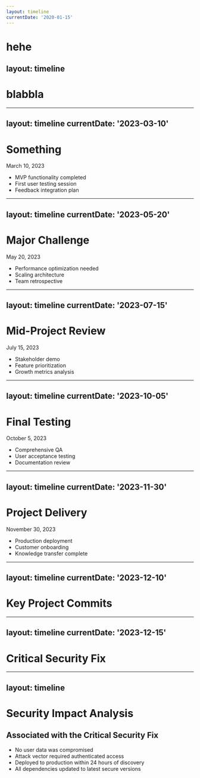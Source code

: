 ```yaml
---
layout: timeline
currentDate: '2020-01-15'
---
```

# hehe

<CommitInfo 
  title="Initial project setup and repository creation (#1)"
  author="Magnus Nordin"
  message="Set up the project repository with initial structure, configuration, and dependencies. Created the basic framework for the application."
  changes="7 files changed, 342 insertions(+), 0 deletions(-)"
  :files="['package.json', 'README.md', 'tsconfig.json', 'src/index.ts', 'src/config.ts', '.gitignore', '.eslintrc']"
  date="2023-01-15"
/>
---
layout: timeline
---
# blabbla

<CommitInfo 
  title="Initial project setup and repository creation (#1)"
  author="hmm"
  message="Set up the project repository with initial structure, configuration, and dependencies. Created the basic framework for the application."
  changes="7 files changed, 342 insertions(+), 0 deletions(-)"
  :files="['package.json', 'README.md', 'tsconfig.json', 'src/index.ts', 'src/config.ts', '.gitignore', '.eslintrc']"
  date="2023-01-15"
/>

---
layout: timeline
currentDate: '2023-03-10'
---

# Something
March 10, 2023

- MVP functionality completed
- First user testing session
- Feedback integration plan

---
layout: timeline
currentDate: '2023-05-20'
---

# Major Challenge
May 20, 2023
- Performance optimization needed
- Scaling architecture
- Team retrospective 

---
layout: timeline
currentDate: '2023-07-15'
---

# Mid-Project Review
July 15, 2023

- Stakeholder demo
- Feature prioritization
- Growth metrics analysis

---
layout: timeline
currentDate: '2023-10-05'
---

# Final Testing
October 5, 2023

- Comprehensive QA
- User acceptance testing
- Documentation review

---
layout: timeline
currentDate: '2023-11-30'
---

# Project Delivery
November 30, 2023

- Production deployment
- Customer onboarding
- Knowledge transfer complete

---
layout: timeline
currentDate: '2023-12-10'
---

# Key Project Commits

<CommitInfo 
  title="Move tests out of numeric file to separate file (#62)"
  author="Arvid Gräns"
  message="Moving tests out of fm_numeric.py into a separate file in test folder. This improves structure and testability."
  changes="3 files changed, 61 insertions(+), 43 deletions(-)"
  :files="['requirements.txt', 'src/fm_numerics.py', 'tests/numerics_test.py']"
  date="2023-11-28"
/>

---
layout: timeline
currentDate: '2023-12-15'
---

# Critical Security Fix

<CommitInfo 
  title="Fix security vulnerability in authentication module (#78)"
  author="Magnus Nordin"
  message="Fixed a critical security vulnerability in the authentication module that could allow unauthorized access. Updated dependency versions and added additional validation steps."
  changes="5 files changed, 87 insertions(+), 32 deletions(-)"
  :files="['package.json', 'src/auth/authenticate.js', 'src/auth/validation.js', 'tests/auth_test.js', 'README.md']"
  date="2023-12-03"
/>

---
layout: timeline
---

# Security Impact Analysis
## Associated with the Critical Security Fix

- No user data was compromised
- Attack vector required authenticated access
- Deployed to production within 24 hours of discovery
- All dependencies updated to latest secure versions
